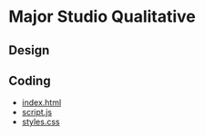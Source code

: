 # Major Studio Qualitative

## Design


## Coding

<ul>
<li><a href="https://github.com/skyladfah/MajorStudio1_Qualitative/blob/main/final/index.html">index.html</a></li>
<li><a href="https://github.com/skyladfah/MajorStudio1_Qualitative/blob/main/final/script.js">script.js</a></li>
<li><a href="https://github.com/skyladfah/MajorStudio1_Qualitative/blob/main/final/styles.css">styles.css</a></li>
</ul>
